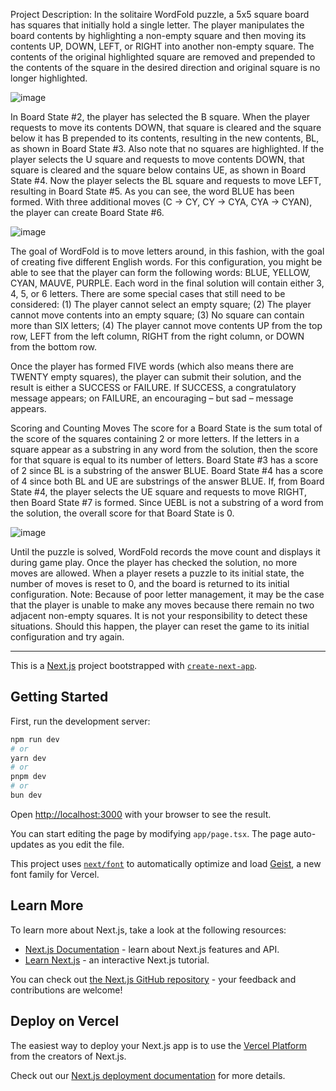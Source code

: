 Project Description:
In the solitaire WordFold puzzle, a 5x5 square board has squares that initially hold a single letter. The
player manipulates the board contents by highlighting a non-empty square and then moving its contents
UP, DOWN, LEFT, or RIGHT into another non-empty square. The contents of the original highlighted square
are removed and prepended to the contents of the square in the desired direction and original square is
no longer highlighted.

![image](https://github.com/user-attachments/assets/d11dbeb9-6216-4a6f-90f0-e3f037717307)

In Board State #2, the player has selected the B square. When the player requests to move its contents
DOWN, that square is cleared and the square below it has B prepended to its contents, resulting in the
new contents, BL, as shown in Board State #3. Also note that no squares are highlighted. If the player
selects the U square and requests to move contents DOWN, that square is cleared and the square below
contains UE, as shown in Board State #4. Now the player selects the BL square and requests to move LEFT,
resulting in Board State #5. As you can see, the word BLUE has been formed. With three additional moves
(C -> CY, CY -> CYA, CYA -> CYAN), the player can create Board State #6.

![image](https://github.com/user-attachments/assets/1dba1dec-40ed-4ee7-8a97-5aa1d0f687c5)

The goal of WordFold is to move letters around, in this fashion, with the goal of creating five different
English words. For this configuration, you might be able to see that the player can form the following
words: BLUE, YELLOW, CYAN, MAUVE, PURPLE. Each word in the final solution will contain either 3, 4, 5,
or 6 letters. There are some special cases that still need to be considered: (1) The player cannot select an
empty square; (2) The player cannot move contents into an empty square; (3) No square can contain more
than SIX letters; (4) The player cannot move contents UP from the top row, LEFT from the left column,
RIGHT from the right column, or DOWN from the bottom row.

Once the player has formed FIVE words (which also means there are TWENTY empty squares), the player
can submit their solution, and the result is either a SUCCESS or FAILURE. If SUCCESS, a congratulatory
message appears; on FAILURE, an encouraging – but sad – message appears.

Scoring and Counting Moves
The score for a Board State is the sum total of the score of the squares containing 2 or more letters. If the
letters in a square appear as a substring in any word from the solution, then the score for that square is
equal to its number of letters. Board State #3 has a score of 2 since BL is a substring of the answer BLUE.
Board State #4 has a score of 4 since both BL and UE are substrings of the answer BLUE. If, from Board
State #4, the player selects the UE square and requests to move RIGHT, then Board State #7 is formed.
Since UEBL is not a substring of a word from the solution, the overall score for that Board State is 0.

![image](https://github.com/user-attachments/assets/f3e18bcd-8987-4b1b-8c7a-667f95eb7332)

Until the puzzle is solved, WordFold records the move count and displays it during game play. Once the
player has checked the solution, no more moves are allowed. When a player resets a puzzle to its initial
state, the number of moves is reset to 0, and the board is returned to its initial configuration.
Note: Because of poor letter management, it may be the case that the player is unable to make any moves
because there remain no two adjacent non-empty squares. It is not your responsibility to detect these
situations. Should this happen, the player can reset the game to its initial configuration and try again.

------------------------------------------------------------------------------------------------------------------------------------------------------------------
This is a [Next.js](https://nextjs.org) project bootstrapped with [`create-next-app`](https://nextjs.org/docs/app/api-reference/cli/create-next-app).

## Getting Started

First, run the development server:

```bash
npm run dev
# or
yarn dev
# or
pnpm dev
# or
bun dev
```
Open [http://localhost:3000](http://localhost:3000) with your browser to see the result.

You can start editing the page by modifying `app/page.tsx`. The page auto-updates as you edit the file.

This project uses [`next/font`](https://nextjs.org/docs/app/building-your-application/optimizing/fonts) to automatically optimize and load [Geist](https://vercel.com/font), a new font family for Vercel.

## Learn More

To learn more about Next.js, take a look at the following resources:

- [Next.js Documentation](https://nextjs.org/docs) - learn about Next.js features and API.
- [Learn Next.js](https://nextjs.org/learn) - an interactive Next.js tutorial.

You can check out [the Next.js GitHub repository](https://github.com/vercel/next.js) - your feedback and contributions are welcome!

## Deploy on Vercel

The easiest way to deploy your Next.js app is to use the [Vercel Platform](https://vercel.com/new?utm_medium=default-template&filter=next.js&utm_source=create-next-app&utm_campaign=create-next-app-readme) from the creators of Next.js.

Check out our [Next.js deployment documentation](https://nextjs.org/docs/app/building-your-application/deploying) for more details.
